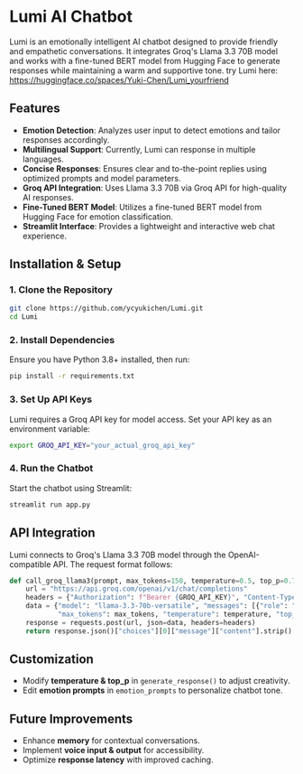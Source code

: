 
# Lumi AI Chatbot

Lumi is an emotionally intelligent AI chatbot designed to provide friendly and empathetic conversations. It integrates Groq's Llama 3.3 70B model and works with a fine-tuned BERT model from Hugging Face to generate responses while maintaining a warm and supportive tone.
try Lumi here: https://huggingface.co/spaces/Yuki-Chen/Lumi_yourfriend 

## Features

- **Emotion Detection**: Analyzes user input to detect emotions and tailor responses accordingly.
- **Multilingual Support**: Currently, Lumi can response in multiple languages.
- **Concise Responses**: Ensures clear and to-the-point replies using optimized prompts and model parameters.
- **Groq API Integration**: Uses Llama 3.3 70B via Groq API for high-quality AI responses.
- **Fine-Tuned BERT Model**: Utilizes a fine-tuned BERT model from Hugging Face for emotion classification.
- **Streamlit Interface**: Provides a lightweight and interactive web chat experience.

## Installation & Setup

### 1. Clone the Repository

```bash
git clone https://github.com/ycyukichen/Lumi.git
cd Lumi
```

### 2. Install Dependencies

Ensure you have Python 3.8+ installed, then run:

```bash
pip install -r requirements.txt
```

### 3. Set Up API Keys

Lumi requires a Groq API key for model access. Set your API key as an environment variable:

```bash
export GROQ_API_KEY="your_actual_groq_api_key"
```

### 4. Run the Chatbot

Start the chatbot using Streamlit:

```bash
streamlit run app.py
```

## API Integration

Lumi connects to Groq's Llama 3.3 70B model through the OpenAI-compatible API. The request format follows:

```python
def call_groq_llama3(prompt, max_tokens=150, temperature=0.5, top_p=0.7):
    url = "https://api.groq.com/openai/v1/chat/completions"
    headers = {"Authorization": f"Bearer {GROQ_API_KEY}", "Content-Type": "application/json"}
    data = {"model": "llama-3.3-70b-versatile", "messages": [{"role": "user", "content": prompt}],
            "max_tokens": max_tokens, "temperature": temperature, "top_p": top_p}
    response = requests.post(url, json=data, headers=headers)
    return response.json()["choices"][0]["message"]["content"].strip() if response.status_code == 200 else f"Error: {response.status_code}"
```

## Customization

- Modify **temperature & top\_p** in `generate_response()` to adjust creativity.
- Edit **emotion prompts** in `emotion_prompts` to personalize chatbot tone.

## Future Improvements

- Enhance **memory** for contextual conversations.
- Implement **voice input & output** for accessibility.
- Optimize **response latency** with improved caching.
